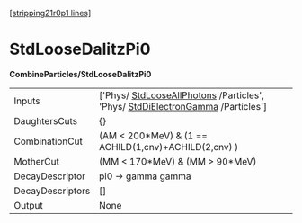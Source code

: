 [[stripping21r0p1 lines]](./stripping21r0p1-index)

# StdLooseDalitzPi0

**CombineParticles/StdLooseDalitzPi0**

|                  |                                                                                                                                                                  |
|------------------|------------------------------------------------------------------------------------------------------------------------------------------------------------------|
| Inputs           | ['Phys/ [StdLooseAllPhotons](./stripping21r0p1-stdlooseallphotons) /Particles', 'Phys/ [StdDiElectronGamma](./stripping21r0p1-stddielectrongamma) /Particles'] |
| DaughtersCuts    | {}                                                                                                                                                               |
| CombinationCut   | (AM \< 200\*MeV) & (1 == ACHILD(1,cnv)+ACHILD(2,cnv) )                                                                                                           |
| MotherCut        | (MM \< 170\*MeV) & (MM \> 90\*MeV)                                                                                                                               |
| DecayDescriptor  | pi0 -\> gamma gamma                                                                                                                                              |
| DecayDescriptors | []                                                                                                                                                             |
| Output           | None                                                                                                                                                             |
